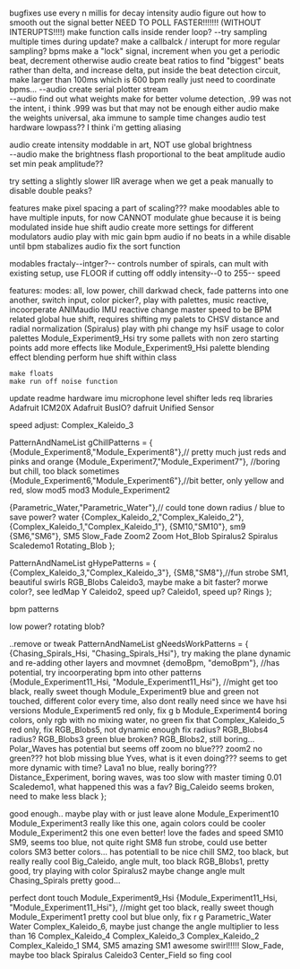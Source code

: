 

bugfixes
  use every n millis for decay intensity
  audio figure out how to smooth out the signal better
    NEED TO POLL FASTER!!!!!!! (WITHOUT INTERUPTS!!!!) make function calls inside render loop?
    --try sampling multiple times during update?  make a callbalck / interupt for more regular sampling?
  bpms
    make a "lock" signal, increment when you get a periodic beat, decrement otherwise
    audio create beat ratios to find "biggest" beats rather than delta, and increase delta, put inside the beat detection circuit, make larger than 100ms which is 600 bpm
    really just need to coordinate bpms...
  --audio create serial plotter stream    
  --audio find out what weights make for better volume detection, .99 was not the intent, i think .999 was but that may not be enough either
  audio make the weights universal, aka immune to sample time changes
  audio test hardware lowpass?? I think i'm getting aliasing

  audio create intensity moddable in art, NOT use global brightness  
    --audio make the brightness flash proportional to the beat amplitude
  audio set min peak amplitude??

  try setting a slightly slower IIR average when we get a peak manually to disable double peaks?






features
  make pixel spacing a part of scaling???
  make moodables able to have multiple inputs, for now CANNOT modulate ghue because it is being modulated inside hue shift
  audio create more settings for different modulators
  audio play with mic gain
  bpm
    audio if no beats in a while disable until bpm stabalizes
    audio fix the sort function


modables
  fractaly--intger?-- controls number of spirals, can mult with existing setup, use FLOOR if cutting off oddly 
  intensity--0 to 255--
  speed













features: 
  modes: all, low power, chill
  darkwad check, 
  fade patterns into one another, 
  switch input, 
  color picker?, play with palettes, 
  music reactive,  incoorperate ANIMaudio
  IMU reactive
  change master speed to be BPM related
  global hue shift, requires shifting my palets to CHSV
  distance and radial normalization (Spiralus)
  play with phi
  change my hsiF usage to color palettes Module_Experiment9_Hsi
  try some pallets with non zero starting points
  add more effects like Module_Experiment9_Hsi
  palette blending
  effect blending
  perform hue shift within class
  

    make floats
    make run off noise function



update readme
hardware
  imu
  microphone
  level shifter
  leds
req libraries
  Adafruit ICM20X
  Adafruit BusIO?
  dafruit Unified Sensor


  


speed adjust:
Complex_Kaleido_3

PatternAndNameList gChillPatterns = {
  {Module_Experiment8,"Module_Experiment8"},// pretty much just reds and pinks and orange
  {Module_Experiment7,"Module_Experiment7"}, //boring but chill, too black sometimes
  {Module_Experiment6,"Module_Experiment6"},//bit better, only yellow and red, slow
  mod5
  mod3
  Module_Experiment2

  {Parametric_Water,"Parametric_Water"},// could tone down radius / blue to save power?
  water
  {Complex_Kaleido_2,"Complex_Kaleido_2"},
  {Complex_Kaleido_1,"Complex_Kaleido_1"},
  {SM10,"SM10"},
  sm9
  {SM6,"SM6"},
  SM5
  Slow_Fade
  Zoom2
  Zoom
  Hot_Blob
  Spiralus2
  Spiralus
  Scaledemo1
  Rotating_Blob
};

PatternAndNameList gHypePatterns = {
  {Complex_Kaleido_3,"Complex_Kaleido_3"},
  {SM8,"SM8"},//fun strobe
  SM1, beautiful swirls
  RGB_Blobs
  Caleido3, maybe make a bit faster? morwe color?, see ledMap Y
  Caleido2, speed up?
  Caleido1, speed up?
  Rings
};

bpm patterns


low power?
rotating blob?

..remove or tweak
PatternAndNameList gNeedsWorkPatterns = {
  {Chasing_Spirals_Hsi, "Chasing_Spirals_Hsi"}, try making the plane dynamic and re-adding other layers and movmnet
  {demoBpm, "demoBpm"}, //has potential, try incoorperating bpm into other patterns
  {Module_Experiment11_Hsi, "Module_Experiment11_Hsi"}, //might get too black, really sweet though
  Module_Experiment9 blue and green not touched, different color every time, also dont really need since we have hsi versions
  Module_Experiment5 red only, fix g b 
  Module_Experiment4 boring colors, only rgb with no mixing
  water, no green fix that
  Complex_Kaleido_5 red only, fix
  RGB_Blobs5, not dynamic enough fix radius?
  RGB_Blobs4 radius?
  RGB_Blobs3 green blue broken?
  RGB_Blobs2, still boring...
  Polar_Waves has potential but seems off
  zoom no blue???
  zoom2 no green???
  hot blob missing blue
  Yves, what is it even doing???  seems to get more dynamic with time?
  Lava1 no blue, really boring???
  Distance_Experiment, boring
  waves, was too slow with master timing 0.01
  Scaledemo1, what happened this was a fav?
  Big_Caleido seems broken, need to make less black
};


good enough.. maybe play with or just leave alone
  Module_Experiment10
  Module_Experiment3 really like this one, again colors could be cooler
  Module_Experiment2 this one even better! love the fades and speed
  SM10
  SM9, seems too blue, not quite right
  SM8 fun strobe, could use better colors
  SM3 better colors... has potentiall to be nice chill
  SM2, too black, but really really cool
  Big_Caleido, angle mult, too black
  RGB_Blobs1, pretty good, try playing with color
  Spiralus2 maybe change angle mult
  Chasing_Spirals pretty good...


perfect dont touch
  Module_Experiment9_Hsi
  {Module_Experiment11_Hsi, "Module_Experiment11_Hsi"}, //might get too black, really sweet though
  Module_Experiment1 pretty cool but blue only, fix r g
  Parametric_Water
  Water
  Complex_Kaleido_6, maybe just change the angle multiplier to less than 16
  Complex_Kaleido_4
  Complex_Kaleido_3
  Complex_Kaleido_2
  Complex_Kaleido_1
  SM4, SM5 amazing
  SM1 awesome swirl!!!!!
  Slow_Fade, maybe too black
  Spiralus
  Caleido3
  Center_Field so fing cool




